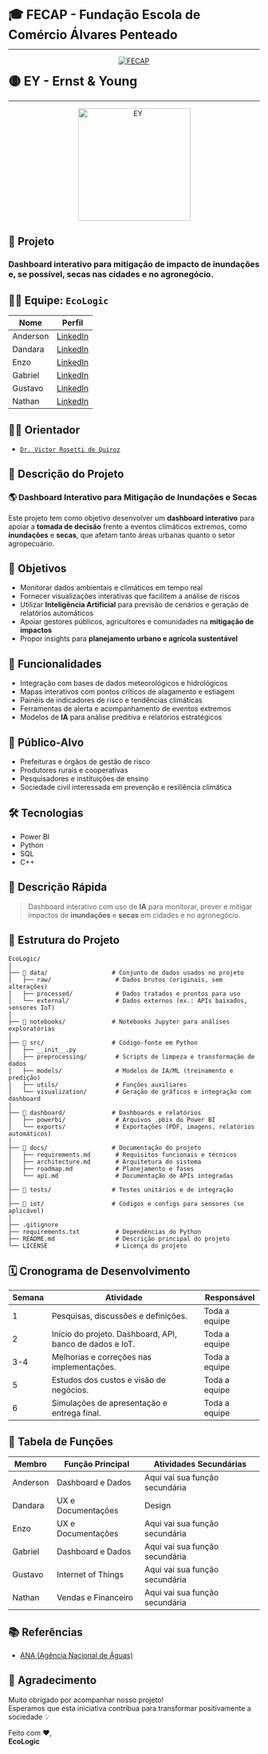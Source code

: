 <p>
    <b style="font-size:25px">🎓 FECAP - Fundação Escola de Comércio Álvares Penteado</b>
</p>

---

<p align="center">
  <a href="https://www.fecap.br/">
    <img src="https://encrypted-tbn0.gstatic.com/images?q=tbn:ANd9GcRhZPrRa89Kma0ZZogxm0pi-tCn_TLKeHGVxywp-LXAFGR3B1DPouAJYHgKZGV0XTEf4AE&usqp=CAU" alt="FECAP" />
  </a>
</p>

<p>
    <b style="font-size:25px">🟡 EY - Ernst & Young</b>
</p>

---

<p align="center">
  <a href="https://www.ey.com/pt_br/about-us">
    <img src="https://tse1.mm.bing.net/th/id/OIP.bc36gRicjZbcvILUXv-uMAHaHa?rs=1&pid=ImgDetMain&o=7&rm=3" alt="EY" width="225"/>
  </a>
</p>

## 🧠 **Projeto**

### Dashboard interativo para mitigação de impacto de inundações e, se possível, secas nas cidades e no agronegócio.

## 👨‍💻 **Equipe:** `EcoLogic`

|        Nome          |                          Perfil                                                                                                                                          |
|----------------------|--------------------------------------------------------------------------------------------------------------------------------------------------------------------------|
| Anderson             | [LinkedIn](https://www.linkedin.com/in/anderson-fernandez-2aa13924b/)                                                                                                    |
| Dandara              | [LinkedIn](https://www.linkedin.com/in/dandaramonike/)                                                                                                                   |
| Enzo                 | [LinkedIn](https://www.linkedin.com/in/enzohenrique777/)                                                                                                                 |
| Gabriel              | [LinkedIn](https://www.linkedin.com/in/gabriel-pires-2082b473/)                                                                                                          |
| Gustavo              | [LinkedIn](https://www.linkedin.com/in/gustavo-roberto-0aa488288/)                                                                                                       |
| Nathan               | [LinkedIn](https://www.linkedin.com/in/nathan-leandro-8bb064208/)                                                                                                        |

## 👨‍🏫 **Orientador**

- [`Dr. Victor Rosetti de Quiroz`](https://www.linkedin.com/in/victorbarq/?originalSubdomain=br)

## 📝 **Descrição do Projeto**

### 🌎 Dashboard Interativo para Mitigação de Inundações e Secas

Este projeto tem como objetivo desenvolver um **dashboard interativo** para apoiar a **tomada de decisão** frente a eventos climáticos extremos, como **inundações** e **secas**, que afetam tanto áreas urbanas quanto o setor agropecuário.  

## 🎯 **Objetivos**

- Monitorar dados ambientais e climáticos em tempo real  
- Fornecer visualizações interativas que facilitem a análise de riscos  
- Utilizar **Inteligência Artificial** para previsão de cenários e geração de relatórios automáticos  
- Apoiar gestores públicos, agricultores e comunidades na **mitigação de impactos**  
- Propor insights para **planejamento urbano e agrícola sustentável**  

## 🚀 **Funcionalidades**

- Integração com bases de dados meteorológicos e hidrológicos  
- Mapas interativos com pontos críticos de alagamento e estiagem  
- Painéis de indicadores de risco e tendências climáticas  
- Ferramentas de alerta e acompanhamento de eventos extremos  
- Modelos de **IA** para análise preditiva e relatórios estratégicos  

## 👥 **Público-Alvo**

- Prefeituras e órgãos de gestão de risco  
- Produtores rurais e cooperativas  
- Pesquisadores e instituições de ensino  
- Sociedade civil interessada em prevenção e resiliência climática  

## 🛠️ **Tecnologias**

- Power BI
- Python
- SQL
- C++

## 📌 **Descrição Rápida**

> Dashboard interativo com uso de **IA** para monitorar, prever e mitigar impactos de **inundações** e **secas** em cidades e no agronegócio.

## 📁 **Estrutura do Projeto**

```
EcoLogic/
│
├── 📁 data/                  # Conjunto de dados usados no projeto
│   ├── raw/                  # Dados brutos (originais, sem alterações)
│   ├── processed/            # Dados tratados e prontos para uso
│   └── external/             # Dados externos (ex.: APIs baixados, sensores IoT)
│
├── 📁 notebooks/             # Notebooks Jupyter para análises exploratórias
│
├── 📁 src/                   # Código-fonte em Python
│   ├── __init__.py
│   ├── preprocessing/        # Scripts de limpeza e transformação de dados
│   ├── models/               # Modelos de IA/ML (treinamento e predição)
│   ├── utils/                # Funções auxiliares
│   └── visualization/        # Geração de gráficos e integração com dashboard
│
├── 📁 dashboard/             # Dashboards e relatórios
│   ├── powerbi/              # Arquivos .pbix do Power BI
│   └── exports/              # Exportações (PDF, imagens, relatórios automáticos)
│
├── 📁 docs/                  # Documentação do projeto
│   ├── requirements.md       # Requisitos funcionais e técnicos
│   ├── architecture.md       # Arquitetura do sistema
│   ├── roadmap.md            # Planejamento e fases
│   └── api.md                # Documentação de APIs integradas
│
├── 📁 tests/                 # Testes unitários e de integração
│
├── 📁 iot/                   # Códigos e configs para sensores (se aplicável)
│
├── .gitignore
├── requirements.txt          # Dependências do Python
├── README.md                 # Descrição principal do projeto
└── LICENSE                   # Licença do projeto
```

## 🗓️ **Cronograma de Desenvolvimento**

| Semana |                Atividade                                    |     Responsável           |
|--------|-------------------------------------------------------------|---------------------------|
|   1    | Pesquisas, discussões e definições.                         | Toda a equipe             |
|   2    | Início do projeto. Dashboard, API, banco de dados e IoT.    | Toda a equipe             | 
|  3-4   | Melhorias e correções nas implementações.                   | Toda a equipe             |
|   5    | Estudos dos custos e visão de negócios.                     | Toda a equipe             |
|   6    | Simulações de apresentação e entrega final.                 | Toda a equipe             |

## 👥 **Tabela de Funções**

| Membro           | Função Principal      | Atividades Secundárias                                      |
|------------------|-----------------------|-------------------------------------------------------------|
| Anderson         | Dashboard e Dados     | Aqui vai sua função secundária                              |
| Dandara          | UX e Documentações    | Design                                                      |
| Enzo             | UX e Documentações    | Aqui vai sua função secundária                              |
| Gabriel          | Dashboard e Dados     | Aqui vai sua função secundária                              |
| Gustavo          | Internet of Things    | Aqui vai sua função secundária                              |
| Nathan           | Vendas e Financeiro   | Aqui vai sua função secundária                              |

## 📚 **Referências**

- [ANA (Agência Nacional de Águas)](https://dadosabertos.ana.gov.br/)

## 🙏 **Agradecimento**

Muito obrigado por acompanhar nosso projeto!  
Esperamos que esta iniciativa contribua para transformar positivamente a sociedade 💡

Feito com ❤,<br>
**EcoLogic**
